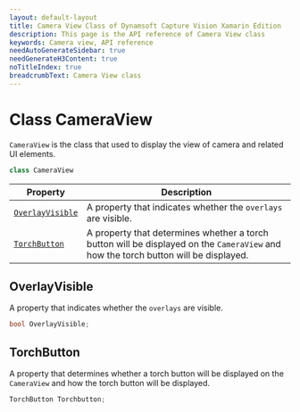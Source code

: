 ```yaml
---
layout: default-layout
title: Camera View Class of Dynamsoft Capture Vision Xamarin Edition
description: This page is the API reference of Camera View class
keywords: Camera view, API reference
needAutoGenerateSidebar: true
needGenerateH3Content: true
noTitleIndex: true
breadcrumbText: Camera View class
---
```


# Class CameraView

`CameraView` is the class that used to display the view of camera and related UI elements.

```c#
class CameraView
```

| Property | Description |
| -------- | ----------- |
| [`OverlayVisible`](#overlayvisible) | A property that indicates whether the `overlays` are visible. |
| [`TorchButton`](#torchbutton) | A property that determines whether a torch button will be displayed on the `CameraView` and how the torch button will be displayed. |

## OverlayVisible

A property that indicates whether the `overlays` are visible.

```c#
bool OverlayVisible;
```

## TorchButton

A property that determines whether a torch button will be displayed on the `CameraView` and how the torch button will be displayed.

```c#
TorchButton Torchbutton;
```
